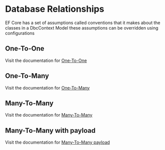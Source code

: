 # Database Relationships

EF Core has a set of assumptions called conventions that it makes about the classes in a DbcContext Model these assumptions can be overridden using configurations

## One-To-One

Visit the documentation for [One-To-One](https://github.com/egonzalezt/EFCORE5-Learning/blob/544fac4c9dffb466bf5f1f16561df8ffd3cefc66/DbRelationships/OneToOne.md)

## One-To-Many

Visit the documentation for [One-To-Many](https://github.com/egonzalezt/EFCORE5-Learning/blob/d6b7721cb4c1e8fc399bb5dc8302b6486a755fdb/DbRelationships/OneToMany.md)

## Many-To-Many 

Visit the documentation for [Many-To-Many](https://github.com/egonzalezt/EFCORE5-Learning/blob/d6b7721cb4c1e8fc399bb5dc8302b6486a755fdb/DbRelationships/ManyToMany.md)

## Many-To-Many with payload

Visit the documentation for [Many-To-Many payload](https://github.com/egonzalezt/EFCORE5-Learning/blob/544fac4c9dffb466bf5f1f16561df8ffd3cefc66/DbRelationships/ManyToManyPayload.md)
